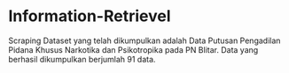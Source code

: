# Information-Retrievel
Scraping 
Dataset yang telah dikumpulkan adalah Data Putusan Pengadilan Pidana Khusus Narkotika dan Psikotropika pada PN Blitar. Data yang berhasil dikumpulkan berjumlah 91 data.

